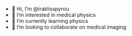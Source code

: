 - 👋 Hi, I’m @iraklisspyrou
- 👀 I’m interested in medical physics
- 🌱 I’m currently learning physics
- 💞️ I’m looking to collaborate on medical imaging

<!---
iraklisspyrou/iraklisspyrou is a ✨ special ✨ repository because its `README.md` (this file) appears on your GitHub profile.
You can click the Preview link to take a look at your changes.
--->
